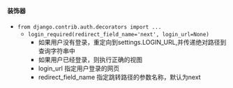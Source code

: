 #### 装饰器
- `from django.contrib.auth.decorators import ...`
    - `login_required(redirect_field_name='next', login_url=None)`  
        - 如果用户没有登录，重定向到settings.LOGIN_URL,并传递绝对路径到查询字符串中
        - 如果用户已经登录，则执行正确的视图
        - login_url 指定用户登录的网页
        - redirect_field_name 指定跳转路径的参数名称，默认为next
       
    
